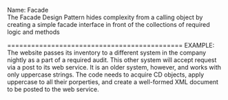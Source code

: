Name: Facade <br/>
The Facade Design Pattern hides complexity from a calling object by creating a simple facade interface in front of the collections
 of required logic and methods

 ============================================
 EXAMPLE: <br>
 The website passes its inventory to a different system in the company nightly as a part of a required audit. This other system will accept
 request via a post to its web service. It is an older system, however, and works with only uppercase strings. The code needs to acquire
 CD objects, apply uppercase to all their porperties, and create a well-formed XML document to be posted to the web service.

